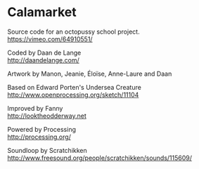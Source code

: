 Calamarket
==========

Source code for an octopussy school project.  
https://vimeo.com/64910551/

Coded by Daan de Lange  
http://daandelange.com/

Artwork by Manon, Jeanie, Éloïse, Anne-Laure and Daan  

Based on Edward Porten's Undersea Creature  
http://www.openprocessing.org/sketch/11104

Improved by Fanny  
http://looktheodderway.net

Powered by Processing  
http://processing.org/

Soundloop by Scratchikken  
http://www.freesound.org/people/scratchikken/sounds/115609/
